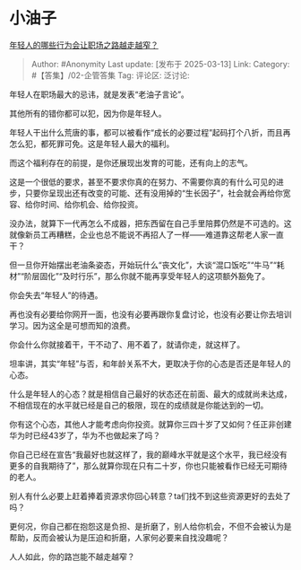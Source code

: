 # 小油子
[年轻人的哪些行为会让职场之路越走越窄？](https://www.zhihu.com/question/2642679201/answer/123191939996)

> Author: #Anonymity
> Last update: [发布于 2025-03-13]
> Link:
> Category: #【答集】/02-企管答集 
> Tag: 
> 评论区:
> 泛讨论:

年轻人在职场最大的忌讳，就是发表“老油子言论”。

其他所有的错你都可以犯，因为你是年轻人。

年轻人干出什么荒唐的事，都可以被看作“成长的必要过程”起码打个八折，而且再怎么犯，都死罪可免。这是年轻人最大的福利。

而这个福利存在的前提，是你还展现出发育的可能，还有向上的志气。

这是一个很低的要求，甚至不要求你真的在努力、不需要你真的有什么可见的进步，只要你呈现出还有改变的可能、还有没用掉的“生长因子”，社会就会再给你宽容、给你时间、给你机会、给你投资。

没办法，就算下一代再怎么不成器，把东西留在自己手里陪葬仍然是不可选的。这就像新员工再糟糕，企业也总不能说不再招人了一样——难道靠这帮老人家一直干？

但一旦你开始摆出老油条姿态，开始玩什么“丧文化”，大谈“混口饭吃”“牛马”“耗材”“阶层固化”“及时行乐”，那么你就不能再享受年轻人的这项额外豁免了。

你会失去“年轻人”的待遇。

再也没有必要给你网开一面，也没有必要再跟你复盘讨论，也没有必要让你去培训学习。因为这全是可想而知的浪费。

你会什么你就接着干，干不动了、用不着了，就请你走，就这样了。

  

坦率讲，其实“年轻”与否，和年龄关系不大，更取决于你的心态是否还是年轻人的心态。

什么是年轻人的心态？就是相信自己最好的状态还在前面、最大的成就尚未达成，不相信现在的水平就已经是自己的极限，现在的成绩就是你能达到的一切。

你有这个心态，其他人才能考虑向你投资。就算你三四十岁了又如何？任正非创建华为时已经43岁了，华为不也做起来了吗？

你自己已经在宣告“我最好也就这样了，我的巅峰水平就是这个水平，我已经没有更多的自我期待了”，那么就算你现在只有二十岁，你也只能被看作已经无可期待的老人。

别人有什么必要上赶着捧着资源求你回心转意？ta们找不到这些资源更好的去处了吗？

更何况，你自己都在抱怨这是负担、是折磨了，别人给你机会，不但不会被认为是帮助，反而会被认为是压迫和折磨，人家何必要来自找没趣呢？

人人如此，你的路岂能不越走越窄？
